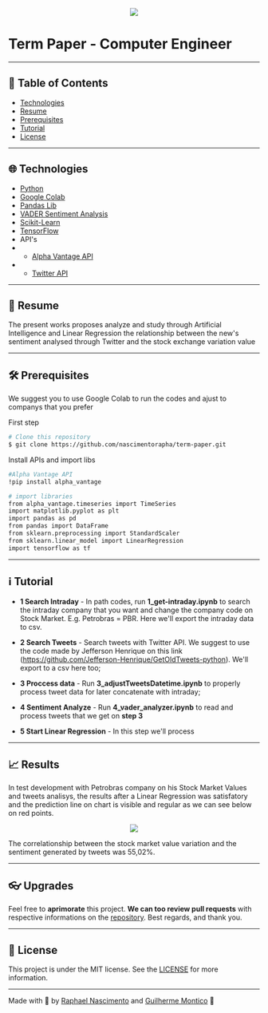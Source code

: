 <p align="center"><img src="https://github.com/nascimentorapha/term-paper/blob/master/.github/title.JPG"/></p>

# Term Paper - Computer Engineer

---

## :pushpin: Table of Contents
* [Technologies](#globe_with_meridians-technologies)
* [Resume](#scroll-resume)
* [Prerequisites](#hammer_and_wrench-prerequisites)
* [Tutorial](#information_source-tutorial)
* [License](#memo-license)

---

## :globe_with_meridians: Technologies
- [Python](https://www.python.org/)
- [Google Colab](https://colab.research.google.com/)
- [Pandas Lib](https://pandas.pydata.org/)
- [VADER Sentiment Analysis](https://github.com/cjhutto/vaderSentiment)
- [Scikit-Learn](https://scikit-learn.org/) 
- [TensorFlow](https://www.tensorflow.org/)
- API's
- * [Alpha Vantage API](https://www.alphavantage.co/)
- * [Twitter API](https://developer.twitter.com/)

---
## :scroll: Resume

The present works proposes analyze and study through Artificial Intelligence and Linear Regression the relationship between the new's sentiment analysed through Twitter and the stock exchange variation value 

---

## :hammer_and_wrench: Prerequisites
We suggest you to use Google Colab to run the codes and ajust to companys that you prefer 

First step

```bash
# Clone this repository
$ git clone https://github.com/nascimentorapha/term-paper.git
```
Install APIs and import libs

```bash
#Alpha Vantage API
!pip install alpha_vantage

# import libraries
from alpha_vantage.timeseries import TimeSeries
import matplotlib.pyplot as plt
import pandas as pd
from pandas import DataFrame
from sklearn.preprocessing import StandardScaler
from sklearn.linear_model import LinearRegression
import tensorflow as tf

```

--- 

## :information_source: Tutorial

* **1 Search Intraday** - In path codes, run **1_get-intraday.ipynb** to search the intraday company that you want and change the company code on Stock Market. E.g. Petrobras = PBR. Here we'll export the intraday data to csv.

* **2 Search Tweets** - Search tweets with Twitter API. We suggest to use the code made by Jefferson Henrique on this link (https://github.com/Jefferson-Henrique/GetOldTweets-python). We'll export to a csv here too;

* **3 Proccess data** - Run **3_adjustTweetsDatetime.ipynb** to properly process tweet data for later concatenate with intraday;

* **4 Sentiment Analyze** - Run **4_vader_analyzer.ipynb** to read and process tweets that we get on **step 3**

* **5 Start Linear Regression** - In this step we'll process 


---

## :chart_with_upwards_trend: Results

In test development with Petrobras company on his Stock Market Values and tweets analisys, the results after a Linear Regression was satisfatory and the prediction line on chart is visible and regular as we can see below on red points.

<p align="center"><img src="https://github.com/nascimentorapha/term-paper/blob/master/.github/result.JPG"/></p>

The correlationship between the stock market value variation and the sentiment generated by tweets was 55,02%. 

---

## :eyeglasses: Upgrades

Feel free to **aprimorate** this project. **We can too review pull requests** with respective informations on the [repository](https://github.com/nascimentorapha/term-paper.git). Best regards, and thank you.

---

## :memo: License
This project is under the MIT license. See the [LICENSE](https://github.com/nascimentorapha/term-paper/blob/master/LICENSE) for more information.

---

Made with :blue_heart: by [Raphael Nascimento](https://github.com/nascimentorapha) and [Guilherme Montico](https://github.com/guimontico) 🚀